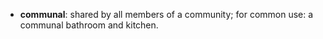 - **communal**: shared by all members of a community; for common use: a communal bathroom and kitchen. 
